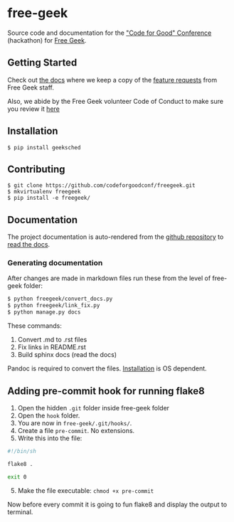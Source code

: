 # free-geek

Source code and documentation for the ["Code for Good" Conference](http://codeforgood.io/) (hackathon) for [Free Geek](http://www.freegeek.org/).

## Getting Started

Check out [the docs](/docs) where we keep a copy of the [feature requests](/docs/Code%20For%20Good%20project.odt) from Free Geek staff.

Also, we abide by the Free Geek volunteer Code of Conduct to make sure you review it [here](/docs/Free_Geek_General_Conduct_guidelines.pdf)


## Installation

```shell
$ pip install geeksched
```

## Contributing

```shell
$ git clone https://github.com/codeforgoodconf/freegeek.git
$ mkvirtualenv freegeek
$ pip install -e freegeek/
```

## Documentation

The project documentation is auto-rendered from the [github repository](https://github.com/codeforgoodconf/free-geek) to [read the docs](https://readthedocs.org/projects/free-geek/).

### Generating documentation
After changes are made in markdown files run these from the level of free-geek folder:

```bash
$ python freegeek/convert_docs.py
$ python freegeek/link_fix.py
$ python manage.py docs
```
These commands:

1. Convert .md to .rst files 
2. Fix links in README.rst
3. Build sphinx docs (read the docs)

Pandoc is required to convert the files. [Installation](http://pandoc.org/installing.html) is OS dependent.

## Adding pre-commit hook for running flake8

1. Open the hidden `.git` folder inside free-geek folder
2. Open the `hook` folder.
3. You are now in `free-geek/.git/hooks/`.
4. Create a file `pre-commit`. No extensions.
5. Write this into the file:
```bash
#!/bin/sh

flake8 .

exit 0
```
5. Make the file executable: `chmod +x pre-commit`

Now before every commit it is going to fun flake8 and display the output to terminal.

